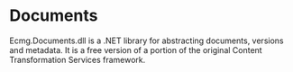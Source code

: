 # Documents
Ecmg.Documents.dll is a .NET library for abstracting documents, versions and metadata.  It is a free version of a portion of the original Content Transformation Services framework.
